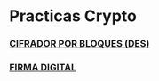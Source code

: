 # Practicas Crypto 
### [CIFRADOR POR BLOQUES (DES)](https://github.com/rodolfo-pedroza/Crypto/tree/ModoOperacion)
### [FIRMA DIGITAL](https://github.com/rodolfo-pedroza/Crypto/tree/FirmaDigital)

